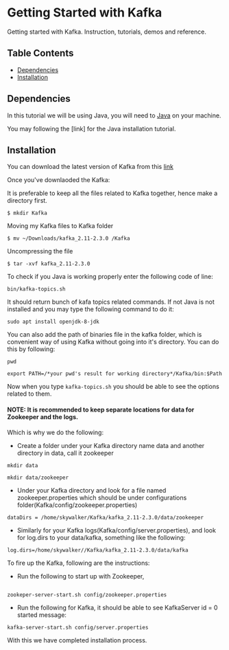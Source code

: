 # Getting Started with Kafka
Getting started with Kafka. Instruction, tutorials, demos and reference.

## Table Contents

- [Dependencies](#dependencies)
- [Installation](#installation)



## Dependencies

In this tutorial we will be using Java, you will need to [Java](https://www.oracle.com/technetwork/java/javase/downloads/jdk13-downloads-5672538.html) on your machine.

You may following the [link] for the Java installation tutorial.


## Installation

You can download the latest version of Kafka from this [link](https://www.apache.org/dyn/closer.cgi?path=/kafka/2.3.0/kafka_2.11-2.3.0.tgz)


Once you've downlaoded the Kafka:

It is preferable to keep all the files related to Kafka together, hence make a directory first.

```
$ mkdir Kafka
```
Moving my Kafka files to Kafka folder

```
$ mv ~/Downloads/kafka_2.11-2.3.0 /Kafka
```

Uncompressing the file

```
$ tar -xvf kafka_2.11-2.3.0
```

To check if you Java is working properly enter the following code of line:

```
bin/kafka-topics.sh
```
It should return bunch of kafa topics related commands. If not Java is not installed and you may type the following command to do it:

```
sudo apt install openjdk-8-jdk
```

You can also add the path of binaries file in the kafka folder, which is convenient way of using Kafka without going into it's directory. You can do this by following:

```pwd```

```
export PATH=/*your pwd's result for working directory*/Kafka/bin:$Path
```
Now when you type ```kafka-topics.sh``` you should be able to see the options related to them. 

#### NOTE: It is recommended to keep separate locations for data for Zookeeper and the logs. 
Which is why we do the following:

- Create a folder under your Kafka directory name data and another directory in data, call it zookeeper

```
mkdir data

mkdir data/zookeeper
```

- Under your Kafka directory and look for a file named zookeeper.properties which should be under configurations folder(Kafka/config/zookeeper.properties)

```
dataDirs = /home/skywalker/Kafka/kafka_2.11-2.3.0/data/zookeeper

```

- Similarly for your Kafka logs(Kafka/config/server.properties), and look for log.dirs to your data/kafka, something like the following:

```
log.dirs=/home/skywalker//Kafka/kafka_2.11-2.3.0/data/kafka
```

To fire up the Kafka, following are the instructions:

- Run the following to start up with Zookeeper, 
```

zookeper-server-start.sh config/zookeeper.properties 

```

- Run the following for Kafka, it should be able to see KafkaServer id = 0 started message:

```
kafka-server-start.sh config/server.properties
```


With this we have completed installation process. 
